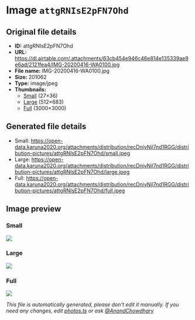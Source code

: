 # Image `attgRNIsE2pFN7Ohd`

## Original file details

- **ID:** attgRNIsE2pFN7Ohd
- **URL:** https://dl.airtable.com/.attachments/63cb454e946c46e814e135339ae9e6ad/2121fea4/IMG-20200416-WA0100.jpg
- **File name:** IMG-20200416-WA0100.jpg
- **Size:** 201062
- **Type:** image/jpeg
- **Thumbnails:**
  - [Small](https://dl.airtable.com/.attachmentThumbnails/4b0f43cf3b5b2b55922cdb814e773758/cac18d0e) (27×36)
  - [Large](https://dl.airtable.com/.attachmentThumbnails/306cedaaedd1989b7a1cf884906b9810/9de98b2b) (512×683)
  - [Full](https://dl.airtable.com/.attachmentThumbnails/355d3f88e0a0fddc4bb2005afd0b130f/a3fbd718) (3000×3000)

## Generated file details

- Small: https://open-data.karuna2020.org/attachments/distribution/recDniyNjl7nd1RGG/distribution-pictures/attgRNIsE2pFN7Ohd/small.jpeg
- Large: https://open-data.karuna2020.org/attachments/distribution/recDniyNjl7nd1RGG/distribution-pictures/attgRNIsE2pFN7Ohd/large.jpeg
- Full: https://open-data.karuna2020.org/attachments/distribution/recDniyNjl7nd1RGG/distribution-pictures/attgRNIsE2pFN7Ohd/full.jpeg

## Image preview

### Small

![](https://open-data.karuna2020.org/attachments/distribution/recDniyNjl7nd1RGG/distribution-pictures/attgRNIsE2pFN7Ohd/small.jpeg)

### Large

![](https://open-data.karuna2020.org/attachments/distribution/recDniyNjl7nd1RGG/distribution-pictures/attgRNIsE2pFN7Ohd/large.jpeg)

### Full

![](https://open-data.karuna2020.org/attachments/distribution/recDniyNjl7nd1RGG/distribution-pictures/attgRNIsE2pFN7Ohd/full.jpeg)

_This file is automatically generated, please don't edit it manually. If you need any changes, edit [photos.ts](/photos.ts) or ask [@AnandChowdhary](https://github.com/AnandChowdhary)_
